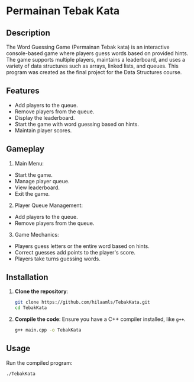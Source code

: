 # Permainan Tebak Kata

## Description

The Word Guessing Game (Permainan Tebak kata) is an interactive console-based game where players guess words based on provided hints. The game supports multiple players, maintains a leaderboard, and uses a variety of data structures such as arrays, linked lists, and queues.
This program was created as the final project for the Data Structures course.

## Features

- Add players to the queue.
- Remove players from the queue.
- Display the leaderboard.
- Start the game with word guessing based on hints.
- Maintain player scores.

## **Gameplay**

1. Main Menu:
  - Start the game.
  - Manage player queue.
  - View leaderboard.
  - Exit the game.
2. Player Queue Management:
  - Add players to the queue.
  - Remove players from the queue.
3. Game Mechanics:
  - Players guess letters or the entire word based on hints.
  - Correct guesses add points to the player's score.
  - Players take turns guessing words.

## Installation

1. **Clone the repository**:
    ```bash
    git clone https://github.com/hilaamls/TebakKata.git
    cd TebakKata
    ```

2. **Compile the code**:
    Ensure you have a C++ compiler installed, like `g++`.
    ```bash
    g++ main.cpp -o TebakKata
    ```

## Usage

Run the compiled program:
```bash
./TebakKata
